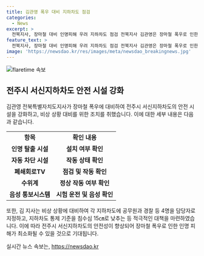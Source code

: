 ```yaml
---
title: 김관영 폭우 대비 지하차도 점검
categories:
  - News
excerpt: >
  전북지사, 장마철 대비 인명피해 우려 지하차도 점검 전북지사 김관영은 장마철 폭우로 인한 인명피해 우려에 대비해 하천 주변 지하차도를 점검했다. 각 지하차도에 비상 대응을 위한 담당자를 지정하고 침수 기준을 강화했다. 또한 지진으로 지반이 약해진 상황을 고려해 산사태 등 피해 예방에 주력할 것을 강조했다. 
feature_text: >
  전북지사, 장마철 대비 인명피해 우려 지하차도 점검 전북지사 김관영은 장마철 폭우로 인한 인명피해 우려에 대비해 하천 주변 지하차도를 점검했다. 각 지하차도에 비상 대응을 위한 담당자를 지정하고 침수 기준을 강화했다. 또한 지진으로 지반이 약해진 상황을 고려해 산사태 등 피해 예방에 주력할 것을 강조했다. 
image: 'https://newsdao.kr/res/images/meta/newsdao_breakingnews.jpg'
---
```


<p><img src="https://newsdao.kr/res/images/meta/newsdao_breakingnews.jpg" alt="flaretime 속보" /></p>

<h2 data-ke-size="size26">전주시 서신지하차도 안전 시설 강화</h2>

<p data-ke-size="size16">김관영 전북특별자치도지사가 장마철 폭우에 대비하여 전주시 서신지하차도의 안전 시설을 강화하고, 비상 상황 대비를 위한 조치를 취했습니다. 이에 대한 세부 내용은 다음과 같습니다.</p>

<table>
  <tr>
    <td style="text-align: center; height: 17px;"><b>항목</b></td>
    <td style="text-align: center; height: 17px;"><b>확인 내용</b></td>
  </tr>
  <tr>
    <td style="text-align: center; height: 17px;"><b>인명 탈출 시설</b></td>
    <td style="text-align: center; height: 17px;"><b>설치 여부 확인</b></td>
  </tr>
  <tr>
    <td style="text-align: center; height: 17px;"><b>자동 차단 시설</b></td>
    <td style="text-align: center; height: 17px;"><b>작동 상태 확인</b></td>
  </tr>
  <tr>
    <td style="text-align: center; height: 17px;"><b>폐쇄회로TV</b></td>
    <td style="text-align: center; height: 17px;"><b>점검 및 작동 확인</b></td>
  </tr>
  <tr>
    <td style="text-align: center; height: 17px;"><b>수위계</b></td>
    <td style="text-align: center; height: 17px;"><b>정상 작동 여부 확인</b></td>
  </tr>
  <tr>
    <td style="text-align: center; height: 17px;"><b>음성 통보시스템</b></td>
    <td style="text-align: center; height: 17px;"><b>시험 운전 및 음성 확인</b></td>
  </tr>
</table>

<p data-ke-size="size16">또한, 김 지사는 비상 상황에 대비하여 각 지하차도에 공무원과 경찰 등 4명을 담당자로 지정하고, 지하차도 통제 기준을 침수심 15㎝로 낮추는 등 적극적인 대책을 마련하였습니다. 이에 따라 전주시 서신지하차도의 안전성이 향상되어 장마철 폭우로 인한 인명 피해가 최소화될 수 있을 것으로 기대됩니다.</p>
실시간 뉴스 속보는, <a href="https://newsdao.kr" rel="dofollow">https://newsdao.kr</a>


